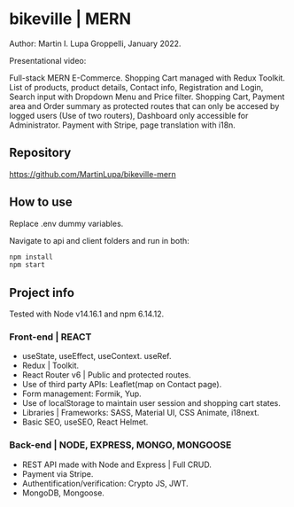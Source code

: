 # bikeville | MERN

Author: Martin I. Lupa Groppelli, January 2022.

Presentational video:

Full-stack MERN E-Commerce. Shopping Cart managed with Redux Toolkit. List of products, product details, Contact info, Registration and Login, Search input with Dropdown Menu and Price filter. Shopping Cart, Payment area and Order summary as protected routes that can only be accesed by logged users (Use of two routers), Dashboard only accessible for Administrator. Payment with Stripe, page translation with i18n.

## Repository

https://github.com/MartinLupa/bikeville-mern

## How to use

Replace .env dummy variables.

Navigate to api and client folders and run in both:

```bash
npm install
npm start
```

## Project info

Tested with Node v14.16.1 and npm 6.14.12.

### Front-end | REACT

- useState, useEffect, useContext. useRef.
- Redux | Toolkit.
- React Router v6 | Public and protected routes.
- Use of third party APIs: Leaflet(map on Contact page).
- Form management: Formik, Yup.
- Use of localStorage to maintain user session and shopping cart states.
- Libraries | Frameworks: SASS, Material UI, CSS Animate, i18next.
- Basic SEO, useSEO, React Helmet.

### Back-end | NODE, EXPRESS, MONGO, MONGOOSE

- REST API made with Node and Express | Full CRUD.
- Payment via Stripe.
- Authentification/verification: Crypto JS, JWT.
- MongoDB, Mongoose.
